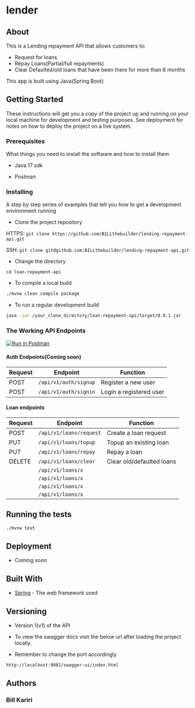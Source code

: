 # lender
## About

This is a Lending repayment API that allows customers to:

- Request for loans
- Repay Loans(Partial/full repayments)
- Clear Defaulted/old loans that have been there for more than 6 months

This app is built using Java(Spring Boot)


## Getting Started

These instructions will get you a copy of the project up and running on your local machine for development and testing purposes. See deployment for notes on how to deploy the project on a live system.

### Prerequisites

What things you need to install the software and how to install them

- Java 17 sdk

- Postman

### Installing

A step by step series of examples that tell you how to get a development environment running

- Clone the project repository


HTTPS: `git clone https://github.com/BILLthebuilder/lending-repayment-api.git`

SSH: `git clone git@github.com:BILLthebuilder/lending-repayment-api.git`

- Change the directory

`cd loan-repayment-api`

- To compile a local build

```bash
./mvnw clean compile package
```

- To run a regular development build

```bash
java -jar /your_clone_directory/loan-repayment-api/target/0.0.1.jar
```

### The Working API Endpoints

[![Run in Postman](https://run.pstmn.io/button.svg)](https://app.getpostman.com/run-collection/5176138-0a21acd7-7c76-49d6-a409-00f7a1aa5b52?action=collection%2Ffork&collection-url=entityId%3D5176138-0a21acd7-7c76-49d6-a409-00f7a1aa5b52%26entityType%3Dcollection%26workspaceId%3Df99137e8-f0b4-4850-8b9e-2fa166538946)

#### Auth Endpoints(Coming soon)

| Request | Endpoint              | Function                |
|---------|-----------------------|-------------------------|
| POST    | `/api/v1/auth/signup` | Register a new user     |
| POST    | `/api/v1/auth/signin` | Login a registered user |

#### Loan endpoints

| Request | Endpoint                | Function                  |
|---------|-------------------------|---------------------------|
| POST    | `/api/v1/loans/request` | Create a loan request     |
| PUT     | `/api/v1/loans/topup`   | Topup an existing loan    |
| PUT     | `/api/v1/loans/repay`   | Repay a loan              |
| DELETE  | `/api/v1/loans/clear`   | Clear old/defaulted loans |
|         | `/api/v1/loans/x`       |                           |
|         | `/api/v1/loans/x`       |                           |
|         | `/api/v1/loans/x`       |                           |
|         | `/api/v1/loans/x`       |                           |



## Running the tests

```bash
./mvnw test
```

## Deployment

[//]: # (- The API is deployed [here]&#40;https://automart-api.herokuapp.com/docs&#41; on heroku)
- Coming soon
## Built With

- [Spring](https://spring.io) - The web framework used

## Versioning

- Version 1(v1) of the API 

- To view the swagger docs visit the below url after loading the project locally. 
- Remember to change the port accordingly

```bash
http://localhost:8081/swagger-ui/index.html
```

## Authors

### Bill Kariri

